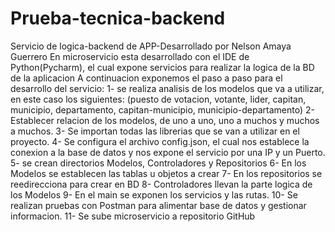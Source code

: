 # Prueba-tecnica-backend
Servicio de logica-backend de APP-Desarrollado por Nelson Amaya Guerrero
En microservicio esta desarrollado con el IDE de Python(Pycharm), el cual expone servicios para realizar la logica de la BD de la aplicacion 
A continuacion exponemos el paso a paso para el desarrollo del servicio:
1- se realiza analisis de los modelos que va a utilizar, en este caso los siguientes: (puesto de votacion, votante, lider, capitan, municipio, departamento, capitan-municipio, municipio-departamento)
2- Establecer relacion de los modelos, de uno a uno, uno a muchos y muchos a muchos.
3- Se importan todas las librerias que se van a utilizar en el proyecto.
4- Se configura el archivo config.json, el cual nos establece la conexion a la base de datos y nos expone el servicio por una IP y un Puerto.
5- se crean directorios Modelos, Controladores y Repositorios
6- En los Modelos se establecen las tablas u objetos a crear
7- En los repositorios se reedirecciona para crear en BD
8- Controladores llevan la parte logica de los Modelos
9- En el main se exponen los servicios y las rutas.
10- Se realizan pruebas con Postman para alimentar base de datos y gestionar informacion.
11- Se sube microservicio a repositorio GitHub

